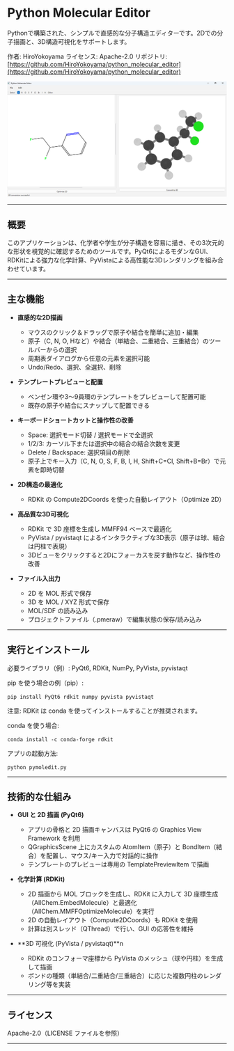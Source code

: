 # Python Molecular Editor

Pythonで構築された、シンプルで直感的な分子構造エディターです。2Dでの分子描画と、3D構造可視化をサポートします。

作者: HiroYokoyama
ライセンス: Apache-2.0
リポジトリ: [https://github.com/HiroYokoyama/python_molecular_editor](https://github.com/HiroYokoyama/python_molecular_editor)

![](img/screenshot.png)

---

## 概要

このアプリケーションは、化学者や学生が分子構造を容易に描き、その3次元的な形状を視覚的に確認するためのツールです。PyQt6によるモダンなGUI、RDKitによる強力な化学計算、PyVistaによる高性能な3Dレンダリングを組み合わせています。

---

## 主な機能

* **直感的な2D描画**

  * マウスのクリック＆ドラッグで原子や結合を簡単に追加・編集
  * 原子（C, N, O, Hなど）や結合（単結合、二重結合、三重結合）のツールバーからの選択
  * 周期表ダイアログから任意の元素を選択可能
  * Undo/Redo、選択、全選択、削除

* **テンプレートプレビューと配置**

  * ベンゼン環や3〜9員環のテンプレートをプレビューして配置可能
  * 既存の原子や結合にスナップして配置できる

* **キーボードショートカットと操作性の改善**

  * Space: 選択モード切替 / 選択モードで全選択
  * 1/2/3: カーソル下または選択中の結合の結合次数を変更
  * Delete / Backspace: 選択項目の削除
  * 原子上でキー入力（C, N, O, S, F, B, I, H, Shift+C=Cl, Shift+B=Br）で元素を即時切替

* **2D構造の最適化**

  * RDKit の Compute2DCoords を使った自動レイアウト（Optimize 2D）

* **高品質な3D可視化**

  * RDKit で 3D 座標を生成し MMFF94 ベースで最適化
  * PyVista / pyvistaqt によるインタラクティブな3D表示（原子は球、結合は円柱で表現）
  * 3Dビューをクリックすると2Dにフォーカスを戻す動作など、操作性の改善

* **ファイル入出力**

  * 2D を MOL 形式で保存
  * 3D を MOL / XYZ 形式で保存
  * MOL/SDF の読み込み
  * プロジェクトファイル（.pmeraw）で編集状態の保存/読み込み

---

## 実行とインストール

必要ライブラリ（例）: PyQt6, RDKit, NumPy, PyVista, pyvistaqt

pip を使う場合の例（pip）:

```
pip install PyQt6 rdkit numpy pyvista pyvistaqt
```

注意: RDKit は conda を使ってインストールすることが推奨されます。

conda を使う場合:

```
conda install -c conda-forge rdkit
```

アプリの起動方法:

```
python pymoledit.py
```

---

## 技術的な仕組み

* **GUI と 2D 描画 (PyQt6)**

  * アプリの骨格と 2D 描画キャンバスは PyQt6 の Graphics View Framework を利用
  * QGraphicsScene 上にカスタムの AtomItem（原子）と BondItem（結合）を配置し、マウス/キー入力で対話的に操作
  * テンプレートのプレビューは専用の TemplatePreviewItem で描画

* **化学計算 (RDKit)**

  * 2D 描画から MOL ブロックを生成し、RDKit に入力して 3D 座標生成（AllChem.EmbedMolecule）と最適化（AllChem.MMFFOptimizeMolecule）を実行
  * 2D の自動レイアウト（Compute2DCoords）も RDKit を使用
  * 計算は別スレッド（QThread）で行い、GUI の応答性を維持

* **3D 可視化 (PyVista / pyvistaqt)**n

  * RDKit のコンフォーマ座標から PyVista のメッシュ（球や円柱）を生成して描画
  * ボンドの種類（単結合/二重結合/三重結合）に応じた複数円柱のレンダリング等を実装

---

## ライセンス

Apache-2.0（LICENSE ファイルを参照）

---
